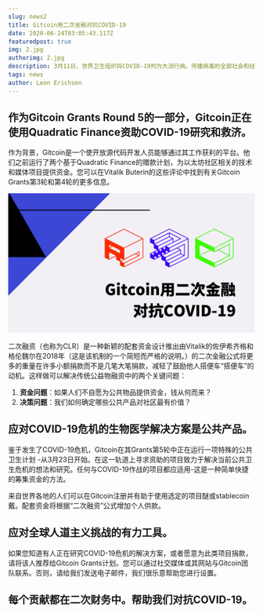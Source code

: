 ```yaml
---
slug: news2
title: Gitcoin用二次金融对抗COVID-19
date: 2020-06-24T03:05:43.117Z
featuredpost: true
img: 2.jpg
authorimg: 2.jpg
description: 3月11日，世界卫生组织将COVID-19列为大流行病。传播病毒的全部社会和经济影响尚无法预测，但显然这是一次前所未有的危机，需要社会和生物医学思想的彻底，公开交流。
tags: news
author: Leon Erichsen
---
```

## 作为Gitcoin Grants Round 5的一部分，Gitcoin正在使用Quadratic Finance资助COVID-19研究和救济。

作为背景，Gitcoin是一个使开放源代码开发人员能够通过其工作获利的平台。他们之前运行了两个基于Quadratic Finance的赠款计划，为以太坊社区相关的技术和媒体项目提供资金。您可以在Vitalik Buterin的这些评论中找到有关Gitcoin Grants第3轮和第4轮的更多信息。

![second times](2.jpg)

二次融资（也称为CLR）是一种新颖的配套资金设计推出由Vitalik的佐伊希齐格和格伦魏尔在2018年（这是该机制的一个简短而严格的说明。）的二次金融公式将更多的重量在许多小额捐款而不是几笔大笔捐款，减轻了鼓励他人搭便车“搭便车”的动机。这样做可以解决传统公益物融资中的两个关键问题：

1. **资金问题**：如果人们不自愿为公共物品提供资金，钱从何而来？
2. **决策问题**：我们如何确定哪些公共产品对社区最有价值？

## 应对COVID-19危机的生物医学解决方案是公共产品。

鉴于发生了COVID-19危机，Gitcoin在其Grants第5轮中正在运行一项特殊的公共卫生计划 -从3月23日开始。在这一轨道上寻求资助的项目致力于解决当前公共卫生危机的想法和研究。任何与COVID-19作战的项目都应适用-这是一种简单快捷的筹集资金的方法。

来自世界各地的人们可以在Gitcoin注册并有助于使用选定的项目醚或stablecoin 戴。配套资金将根据“二次融资”公式增加个人供款。

## 应对全球人道主义挑战的有力工具。

如果您知道有人正在研究COVID-19危机的解决方案，或者愿意为此类项目捐款，请将该人推荐给Gitcoin Grants计划。您可以通过社交媒体或其网站与Gitcoin团队联系。否则，请给我们发送电子邮件，我们很乐意帮助您进行设置。

## 每个贡献都在二次财务中。帮助我们对抗COVID-19。